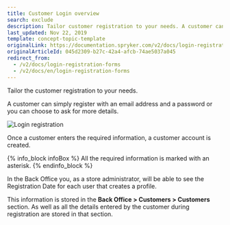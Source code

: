 ```yaml
---
title: Customer Login overview
search: exclude
description: Tailor customer registration to your needs. A customer can register with an email address and a password, or you can choose to ask for more details.
last_updated: Nov 22, 2019
template: concept-topic-template
originalLink: https://documentation.spryker.com/v2/docs/login-registration-forms
originalArticleId: 045d2309-b27c-42a4-afcb-74ae5037a045
redirect_from:
  - /v2/docs/login-registration-forms
  - /v2/docs/en/login-registration-forms
---
```


Tailor the customer registration to your needs. 

A customer can simply register with an email address and a password or you can choose to ask for more details.

![Login registration](https://spryker.s3.eu-central-1.amazonaws.com/docs/Features/Customer+Relationship+Management/Login+%26+Registration+Forms/login_registration.gif)

Once a customer enters the required information, a customer account is created.

{% info_block infoBox %}
All the required information is marked with an asterisk.
{% endinfo_block %}

In the Back Office you, as a store administrator, will be able to see the Registration Date for each user that creates a profile. 

This information is stored in the **Back Office > Customers > Customers** section. As well as all the details entered by the customer during registration are stored in that section.

